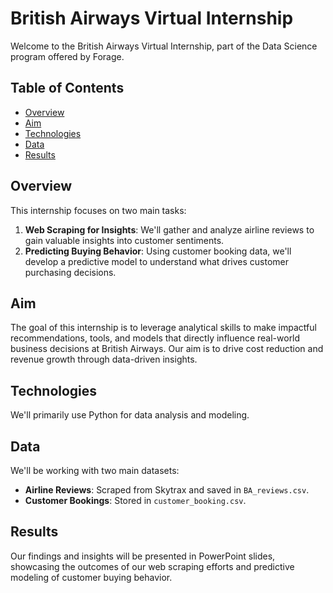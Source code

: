 # British Airways Virtual Internship

Welcome to the British Airways Virtual Internship, part of the Data Science program offered by Forage.

## Table of Contents

- [Overview](#overview)
- [Aim](#aim)
- [Technologies](#technologies)
- [Data](#data)
- [Results](#results)

## Overview

This internship focuses on two main tasks:

1. **Web Scraping for Insights**: We'll gather and analyze airline reviews to gain valuable insights into customer sentiments.
2. **Predicting Buying Behavior**: Using customer booking data, we'll develop a predictive model to understand what drives customer purchasing decisions.

## Aim

The goal of this internship is to leverage analytical skills to make impactful recommendations, tools, and models that directly influence real-world business decisions at British Airways. Our aim is to drive cost reduction and revenue growth through data-driven insights.

## Technologies

We'll primarily use Python for data analysis and modeling.

## Data

We'll be working with two main datasets:
- **Airline Reviews**: Scraped from Skytrax and saved in `BA_reviews.csv`.
- **Customer Bookings**: Stored in `customer_booking.csv`.

## Results

Our findings and insights will be presented in PowerPoint slides, showcasing the outcomes of our web scraping efforts and predictive modeling of customer buying behavior.


